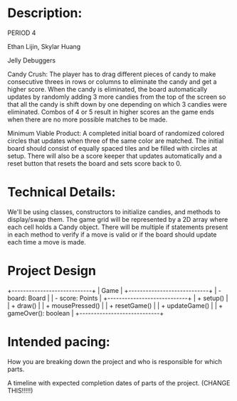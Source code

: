 # Description:
PERIOD 4

Ethan Lijin, Skylar Huang

Jelly Debuggers

Candy Crush: The player has to drag different pieces of candy to make consecutive threes in rows or columns to eliminate the candy and get a higher score. When the candy is eliminated, the board automatically updates by randomly adding 3 more candies from the top of the screen so that all the candy is shift down by one depending on which 3 candies were eliminated. Combos of 4 or 5 result in higher scores an the game ends when there are no more possible matches to be made.

Minimum Viable Product: A completed initial board of randomized colored circles that updates when three of the same color are matched. The initial board should consist of equally spaced tiles and be filled with circles at setup. There will also be a score keeper that updates automatically and a reset button that resets the board and sets score back to 0.

# Technical Details:

We'll be using classes, constructors to initialize candies, and methods to display/swap them. The game grid will be represented by a 2D array where each cell holds a Candy object. There will be multiple if statements present in each method to verify if a move is valid or if the board should update each time a move is made. 

# Project Design

+----------------------------+
|           Game            |
+----------------------------+
| - board: Board            |
| - score: Points           |
+----------------------------+
| + setup()                 |
| + draw()                  |
| + mousePressed()          |
| + resetGame()             |
| + updateGame()            |
| + gameOver(): boolean     |
+----------------------------+


# Intended pacing:

How you are breaking down the project and who is responsible for which parts.

A timeline with expected completion dates of parts of the project. (CHANGE THIS!!!!!)
